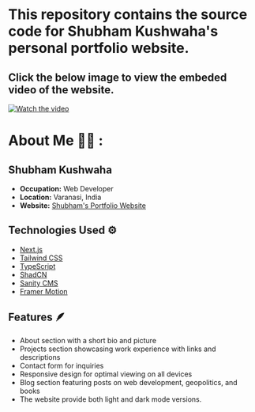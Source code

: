 # This repository contains the source code for Shubham Kushwaha's personal portfolio website.

## Click the below image to view the embeded video of the website.

<a href="https://1drv.ms/v/s!AicjmX6oFuiTgTL7KZFdRl1SfeRd?e=mSGWs2" target="_blank">
    <img src="https://i.postimg.cc/dQfhSKxb/Screenshot-129.png" alt="Watch the video" />
</a>



<h1>About Me 🤵🏻 :</h1>

## Shubham Kushwaha
- **Occupation:** Web Developer
- **Location:** Varanasi, India
- **Website:** [Shubham's Portfolio Website](https://dev-shubham-one.vercel.app)

## Technologies Used ⚙️
- [Next.js](https://nextjs.org/)
- [Tailwind CSS](https://tailwindcss.com/)
- [TypeScript](https://www.typescriptlang.org/)
- [ShadCN](https://ui.shadcn.com/)
- [Sanity CMS](https://www.sanity.io/)
- [Framer Motion](https://www.framer.com/motion/)

## Features 🪶
- About section with a short bio and picture
- Projects section showcasing work experience with links and descriptions
- Contact form for inquiries
- Responsive design for optimal viewing on all devices
- Blog section featuring posts on web development, geopolitics, and books
- The website provide both light and dark mode versions.


